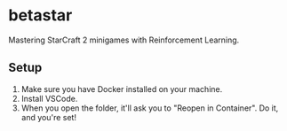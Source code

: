 # betastar

Mastering StarCraft 2 minigames with Reinforcement Learning.

## Setup

1. Make sure you have Docker installed on your machine.
2. Install VSCode.
3. When you open the folder, it'll ask you to "Reopen in Container". Do it, and you're set!